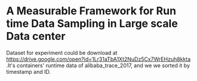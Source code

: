 # A Measurable Framework for Run time Data Sampling in Large scale Data center
Dataset for experiment could be download at https://drive.google.com/open?id=1Lr31aTbA1Xt2NuDz5Cx7WrEHzuh8kkta .It's containers' runtime data of alibaba_trace_2017, and we we sorted it by timestamp and ID.
